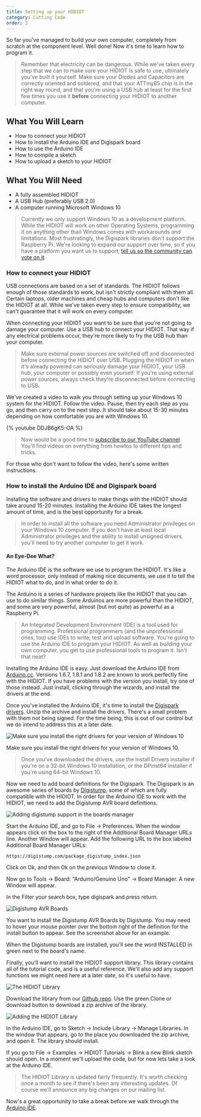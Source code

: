```yaml
---
title: Setting up your HIDIOT
category: Cutting Code
order: 2
---
```


So far you've managed to build your own computer, completely from scratch at the component level. Well done! Now it's time to learn how to program it.

> Remember that electricity can be dangerous. While we've taken every step that we can to make sure your HIDIOT is safe to use, ultimately you've built it yourself. Make sure your Diodes and Capacitors are correctly oriented and soldered, and that your ATTiny85 chip is in the right way round, and that you're using a USB hub at least for the first few times you use it **before** connecting your HIDIOT to another computer.

## What You Will Learn

* How to connect your HIDIOT
* How to install the Arduino IDE and Digispark board
* How to use the Arduino IDE
* How to compile a sketch
* How to upload a sketch to your HIDIOT

## What You Will Need

* A fully assembled HIDIOT
* A USB Hub (preferably USB 2.0)
* A computer running Microsoft Windows 10

> Currently we only support Windows 10 as a development platform. While the HIDIOT will work on other Operating Systems, programming it on anything other than Windows comes with workarounds and limitations. Most frustratingly, the Digispark libraries don't support the Raspberry Pi. We're looking to expand our support over time, so if you have a platform you want us to support, [tell us so the community can vote on it](https://reddit.com/r/hidiot/).

### How to connect your HIDIOT

USB connections are based on a set of standards. The HIDIOT follows enough of those standards to work, but isn't strictly compliant with them all. Certain laptops, older machines and cheap hubs and computers don't like the HIDIOT at all. While we've taken every step to ensure compatibility, we can't guarantee that it will work on every computer.

When connecting your HIDIOT you want to be sure that you're not going to damage your computer. Use a USB hub to connect your HIDIOT. That way if any electrical problems occur, they're more likely to fry the USB hub than your computer.

> Make sure external power sources are switched off and disconnected before connecting the HIDIOT over USB. Plugging the HIDIOT in when it's already powered can seriously damage your HIDIOT, your USB hub, your computer or possibly even yourself. If you're using external power sources, always check they're disconnected before connecting to USB.

We've created a video to walk you through setting up your Windows 10 system for the HIDIOT. Follow the video. Pause, then try each step as you go, and then carry on to the next step. It should take about 15-30 minutes depending on how comfortable you are with Windows 10.

{% youtube DDJB6gK5-OA %}<br />

> Now would be a good time to [subscribe to our YouTube channel](https://www.youtube.com/channel/UC3adAald3uLCeTI2TSCA1dg). You'll find videos on everything from howtos to different tips and tricks.

For those who don't want to follow the video, here's some written instructions.

### How to install the Arduino IDE and Digispark board

Installing the software and drivers to make things with the HIDIOT should take around 15-20 minutes. Installing the Arduino IDE takes the longest amount of time, and is the best opportunity for a break.

> In order to install all the software you need Administrator privileges on your Windows 10 computer. If you don't have at least local Administrator privileges and the ability to install unsigned drivers, you'll need to try another computer to get it work.

#### An Eye-Dee What?

The Arduino IDE is the software we use to program the HIDIOT. It's like a word processor, only instead of making nice documents, we use it to tell the HIDIOT what to do, and in what order to do it.

The Arduino is a series of hardware projects like the HIDIOT that you can use to do similar things. Some Arduinos are more powerful than the HIDIOT, and some are very powerful, almost (but not quite) as powerful as a Raspberry Pi.

> An Integrated Development Environment (IDE) is a tool used for programming. Professional programmers (and the unprofessional ones, too) use IDEs to write, test and upload software. You're going to use the Arduino IDE to program your HIDIOT. As well as building your own computer, you get to use professional tools to program it. Isn't that neat?

Installing the Arduino IDE is easy. Just download the Arduino IDE from [Arduino.cc](https://www.arduino.cc/en/Main/Software). Versions 1.6.7, 1.8.1 and 1.8.2 are known to work perfectly fine with the HIDIOT. If you have problems with the version you install, try one of those instead. Just install, clicking through the wizards, and install the drivers at the end.

Once you've installed the Arduino IDE, it's time to install the [Digispark drivers](https://github.com/digistump/DigistumpArduino/releases/download/1.6.7/Digistump.Drivers.zip). Unzip the archive and install the drivers. There's a small problem with them not being signed. For the time being, this is out of our control but we do intend to address this at a later date.

![Make sure you install the right drivers for your version of Windows 10](/images/hidiot_drivers.png)

Make sure you install the right drivers for your version of Windows 10.

> Once you've downloaded the drivers, use the Install Drivers installer if you're on a 32-bit Windows 10 installation, or the DPinst64 installer if you're using 64-bit Windows 10.

Now we need to add board definitions for the Digispark. The Digispark is an awesome series of boards by [Digistump](https://digistump.com/), some of which are fully compatible with the HIDIOT. In order for the Arduino IDE to work with the HIDIOT, we need to add the Digistump AVR board definitions.

![Adding digistump support in the boards manager](/images/arduino_boards_manager.png)

Start the Arduino IDE, and go to File -> Preferences. When the window appears click on the box to the right of the Additional Board Manager URLs line. Another Window will appear. Add the following URL to the box labeled Additional Board Manager URLs:

	https://digistump.com/package_digistump_index.json

Click on Ok, and then Ok on the previous Window to close it.

Now go to Tools -> Board: "Arduino/Genuino Uno" -> Board Manager. A new Window will appear.

In the Filter your search box, type digispark and press return.

![Digistump AVR Boards](/images/digistump_definition.png)

You want to install the Digistump AVR Boards by Digistump. You may need to hover your mouse pointer over the bottom right of the definition for the install button to appear. See the screenshot above for an example.

When the Digistump boards are installed, you'll see the word INSTALLED in green next to the board's name.

Finally, you'll want to install the HIDIOT support library. This library contains all of the tutorial code, and is a useful reference. We'll also add any support functions we might need here at a later date, so it's useful to have.

![The HIDIOT Library](/images/hidiot_library.png)

Download the library from our [Github repo](https://github.com/rawhex/hidiot-tutorials). Use the green Clone or download button to download a zip archive of the library.

![Adding the HIDIOT Library](/images/adding_hidiot_library.png)

In the Arduino IDE, go to Sketch -> Include Library -> Manage Libraries. In the window that appears, go to the place you downloaded the zip archive, and open it. The library should install.

If you go to File -> Examples -> HIDIOT Tutorials -> Blink a new Blink sketch should open. In a moment we'll upload the code, but for now lets take a look at the Arduino IDE.

> The HIDIOT Library is updated fairly frequently. It's worth checking once a month to see if there's been any interesting updates. Of course we'll announce any big changes on our mailing list.

Now's a great opportunity to take a break before we walk through the [Arduino IDE](/cutting_code/using_the_arduino_ide/).
